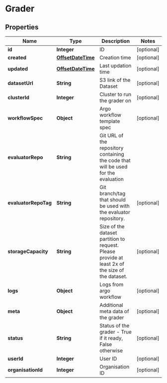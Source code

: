 
# Grader

## Properties
Name | Type | Description | Notes
------------ | ------------- | ------------- | -------------
**id** | **Integer** | ID |  [optional]
**created** | [**OffsetDateTime**](OffsetDateTime.md) | Creation time |  [optional]
**updated** | [**OffsetDateTime**](OffsetDateTime.md) | Last updation time |  [optional]
**datasetUrl** | **String** | S3 link of the Dataset |  [optional]
**clusterId** | **Integer** | Cluster to run the grader on |  [optional]
**workflowSpec** | **Object** | Argo workflow template spec |  [optional]
**evaluatorRepo** | **String** | Git URL of the repository containing the code that will be used for the evaluation | 
**evaluatorRepoTag** | **String** | Git branch/tag that should be used with the evaluator repository. |  [optional]
**storageCapacity** | **String** | Size of the dataset partition to request. Please provide at least 2x of the size of the dataset. |  [optional]
**logs** | **Object** | Logs from argo workflow |  [optional]
**meta** | **Object** | Additional meta data of the grader |  [optional]
**status** | **String** | Status of the grader - True if it ready, False otherwise |  [optional]
**userId** | **Integer** | User ID |  [optional]
**organisationId** | **Integer** | Organisation ID |  [optional]



